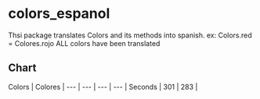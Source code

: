 # colors_espanol

Thsi package translates Colors and its methods into spanish.
ex: Colors.red = Colores.rojo
ALL colors have been translated



## Chart

Colors | Colores |
--- | --- | --- | --- |
Seconds | 301 | 283 | 



<!-- - [Lab: Write your first Flutter app](https://flutter.dev/docs/get-started/codelab) -->


